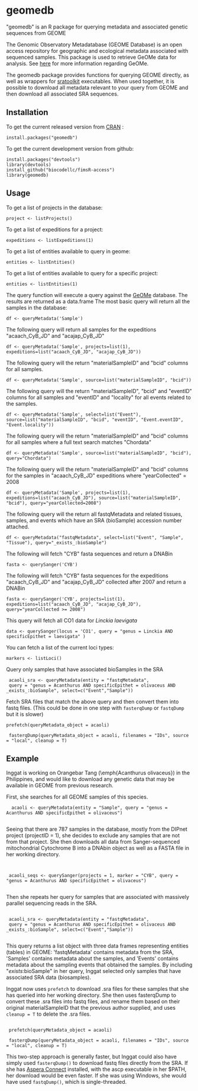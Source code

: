 
# geomedb

"geomedb" is an R package for querying metadata and associated genetic sequences from GEOME

 The Genomic Observatory Metadatabase (GEOME Database) is an open access repository for geographic and ecological metadata associated with sequenced samples. This package is used to retrieve GeOMe data for analysis. See [here](http://www.geome-db.org) for more information regarding GeOMe.
 
The geomedb package provides functions for querying GEOME directly, as well as wrappers for [sratoolkit](https://trace.ncbi.nlm.nih.gov/Traces/sra/sra.cgi?view=toolkit_doc) executables. When used together, it is possible to download all metadata relevant to your query from GEOME and then download all associated SRA sequences.


## Installation
To get the current released version from [CRAN](https://CRAN.R-project.org/package=geomedb) :
```
install.packages("geomedb")
```

To get the current development version from github:
```
install.packages("devtools")
library(devtools)
install_github("biocodellc/fimsR-access")
library(geomedb)
```

## Usage

To get a list of projects in the database:

```{r}
project <- listProjects()
```

To get a list of expeditions for a project:

```{r}
expeditions <- listExpeditions(1)
```

To get a list of entities available to query in geome:

```{r}
entities <- listEntities()
```

To get a list of entities available to query for a specific project:

```{r}
entities <- listEntities(1)
```

The query function will execute a query against the [GeOMe](https://geome-db.org) database. The results are returned as a data.frame
The most basic query will return all the samples in the database:

```{r}
df <- queryMetadata('Sample')
```

The following query will return all samples for the expeditions "acaach_CyB_JD" and "acajap_CyB_JD"

```{r}
df <- queryMetadata('Sample', projects=list(1), expeditions=list("acaach_CyB_JD", "acajap_CyB_JD"))
```

The following query will the return "materialSampleID" and "bcid" columns for all samples.

```{r}
df <- queryMetadata('Sample', source=list("materialSampleID", "bcid"))
```

The following query will the return "materialSampleID", "bcid" and "eventID" columns for all samples and "eventID" and "locality" for all events related to the samples.

```{r}
df <- queryMetadata('Sample', select=list("Event"), source=list("materialSampleID", "bcid", "eventID", "Event.eventID", "Event.locality"))
```

The following query will the return "materialSampleID" and "bcid" columns for all samples where a full text search matches "Chordata"

```{r}
df <- queryMetadata('Sample', source=list("materialSampleID", "bcid"), query="Chordata")
```

The following query will the return "materialSampleID" and "bcid" columns for the samples in "acaach_CyB_JD" expeditions where "yearCollected" = 2008

```{r}
df <- queryMetadata('Sample', projects=list(1), expeditions=list("acaach_CyB_JD"), source=list("materialSampleID", "bcid"), query="yearCollected=2008")
```

The following query will the return all fastqMetadata and related tissues, samples, and events which have an SRA (bioSample) accession number attached.

```{r}
df <- queryMetadata("fastqMetadata", select=list("Event", "Sample", "Tissue"), query="_exists_:bioSample")
```

The following will fetch "CYB" fasta sequences and return a DNABin 

```{r}
fasta <- querySanger('CYB')
```

The following will fetch "CYB" fasta sequences for the expeditions "acaach_CyB_JD" and "acajap_CyB_JD" collected after 2007 and return a DNABin 

```{r}
fasta <- querySanger('CYB', projects=list(1), expeditions=list("acaach_CyB_JD", "acajap_CyB_JD"), query="yearCollected >= 2008")
```

This query will fetch all CO1 data for *Linckia laevigata*

```{r}
data <- querySanger(locus = 'CO1', query = "genus = Linckia AND specificEpithet = laevigata" )
```

You can fetch a list of the current loci types:
```{r}
markers <- listLoci()
```

Query only samples that have associated bioSamples in the SRA

```{r}
 acaoli_sra <- queryMetadata(entity = "fastqMetadata", 
 query = "genus = Acanthurus AND specificEpithet = olivaceus AND _exists_:bioSample", select=c("Event","Sample"))
```
Fetch SRA files that match the above query and then convert them into fastq files. (This could be done in one step with `fasterqDump` or `fastqDump` but it is slower)

```{r}
prefetch(queryMetadata_object = acaoli)

 fasterqDump(queryMetadata_object = acaoli, filenames = "IDs", source = "local", cleanup = T)
 ```

## Example

 Inggat is working on Orangebar Tang (\emph{Acanthurus olivaceus}) in the Philippines, and would like to download any genetic data
 that may be available in GEOME from previous research.
 
 First, she searches for all GEOME samples of this species.
 
```{r}
  acaoli <- queryMetadata(entity = "Sample", query = "genus = Acanthurus AND specificEpithet = olivaceus")
          
```
 
 Seeing that there are 787 samples in the database, mostly from the DIPnet project (projectID = 1), she decides to
 exclude any samples that are not from that project. She then downloads all data from Sanger-sequenced mitochondrial Cytochrome B into
 a DNAbin object as well as a FASTA file in her working directory.
 
```{r}
 

 acaoli_seqs <- querySanger(projects = 1, marker = "CYB", query = "genus = Acanthurus AND specificEpithet = olivaceus")
 
```
 
 Then she repeats her query for samples that are associated with massively parallel sequencing reads in the SRA.

```{r}
 
 acaoli_sra <- queryMetadata(entity = "fastqMetadata", 
 query = "genus = Acanthurus AND specificEpithet = olivaceus AND _exists_:bioSample", select=c("Event","Sample"))
 
```
 
 This query returns a list object with three data frames representing entities (tables) in GEOME: 'fastqMetadata'
 contains metadata from the SRA, 'Samples' contains metadata about the samples, and 'Events' contains metadata about
 the sampling events that obtained the samples. By including "_exists_:bioSample" in her query, Inggat selected only
 samples that have associated SRA data (biosamples).
 
 Inggat now uses `prefetch` to download .sra files for these samples that she has queried into her working directory.
 She then uses fasterqDump to convert these .sra files into fastq files, and rename them based on their original
 materialSampleID that the previous author supplied, and uses `cleanup = T` to delete the .sra files.
 

 
```{r}
 
 prefetch(queryMetadata_object = acaoli)

 fasterqDump(queryMetadata_object = acaoli, filenames = "IDs", source = "local", cleanup = T)
```
 
  This two-step approach is generally faster, but Inggat could also have simply used `fasterqDump()` to download fastq files directly from the SRA. If she has [Aspera Connect](https://downloads.asperasoft.com/connect2/) installed, with the ascp executable in her $PATH, her download would be even faster. If she was using Windows, she would have used `fastqDump()`, which is single-threaded. 
 
 

